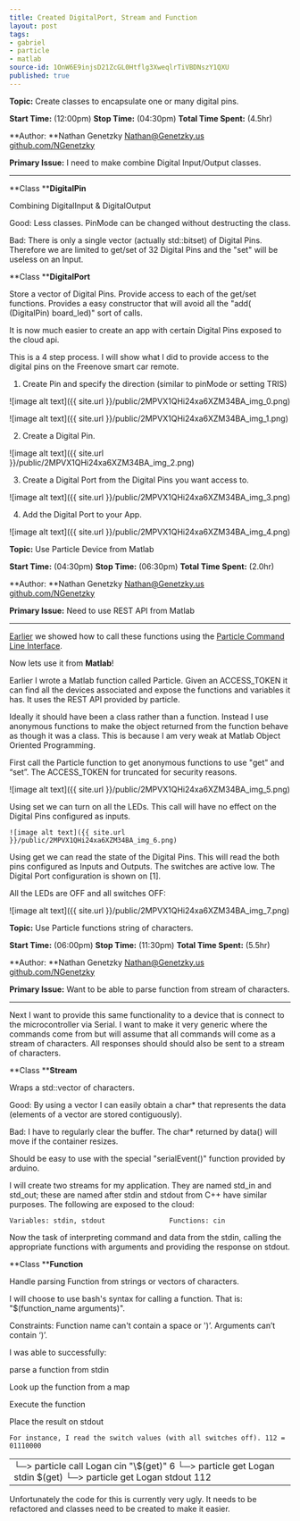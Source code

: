```yaml
---
title: Created DigitalPort, Stream and Function
layout: post
tags:
- gabriel
- particle
- matlab
source-id: 1OnW6E9injsD21ZcGL0Htflg3XweqlrTiVBDNszY1QXU
published: true
---
```

**Topic:** Create classes to encapsulate one or many digital pins.

**Start Time:** (12:00pm)	**Stop Time:** (04:30pm)	**Total Time Spent:** (4.5hr)

**Author: **Nathan Genetzky		[Nathan@Genetzky.us](mailto:Nathan@Genetzky.us)		[github.com/NGenetzky](https://github.com/NGenetzky)

**Primary Issue:** I need to make combine Digital Input/Output classes.

* * *


**Class ****DigitalPin**

Combining DigitalInput & DigitalOutput

Good: Less classes. PinMode can be changed without destructing the class.

Bad: There is only a single vector (actually std::bitset) of Digital Pins. Therefore we are limited to get/set of 32 Digital Pins and the "set" will be useless on an Input.

**Class ****DigitalPort**

Store a vector of Digital Pins. Provide access to each of the get/set functions. Provides a easy constructor that will avoid all the "add( (DigitalPin) board_led)" sort of calls.

It is now much easier to create an app with certain Digital Pins exposed to the cloud api.

This is a 4 step process. I will show what I did to provide access to the digital pins on the Freenove smart car remote.

1. Create Pin and specify the direction (similar to pinMode or setting TRIS)

![image alt text]({{ site.url }}/public/2MPVX1QHi24xa6XZM34BA_img_0.png)

![image alt text]({{ site.url }}/public/2MPVX1QHi24xa6XZM34BA_img_1.png)

2. Create a Digital Pin.

![image alt text]({{ site.url }}/public/2MPVX1QHi24xa6XZM34BA_img_2.png)

3. Create a Digital Port from the Digital Pins you want access to.

![image alt text]({{ site.url }}/public/2MPVX1QHi24xa6XZM34BA_img_3.png)

4. Add the Digital Port to your App.

![image alt text]({{ site.url }}/public/2MPVX1QHi24xa6XZM34BA_img_4.png)

**Topic:** Use Particle Device from Matlab

**Start Time:** (04:30pm)	**Stop Time:** (06:30pm)	**Total Time Spent:** (2.0hr)

**Author: **Nathan Genetzky		[Nathan@Genetzky.us](mailto:Nathan@Genetzky.us)		[github.com/NGenetzky](https://github.com/NGenetzky)

**Primary Issue:** Need to use REST API from Matlab

* * *


[Earlier](https://docs.google.com/document/d/1MfsHqb2PtRfqkllonqriMbOFVn3qAxwobkmKheZnfAQ/edit?usp=sharing) we showed how to call these functions using the [Particle Command Line Interface](https://github.com/spark/particle-cli).

Now lets use it from **Matlab**!

Earlier I wrote a Matlab function called Particle. Given an ACCESS_TOKEN it can find all the devices associated and expose the functions and variables it has. It uses the REST API provided by particle.

Ideally it should have been a class rather than a function. Instead I use anonymous functions to make the object returned from the function behave as though it was a class. This is because I am very weak at Matlab Object Oriented Programming.

First call the Particle function to get anonymous functions to use "get" and “set”. The ACCESS_TOKEN for truncated for security reasons.

![image alt text]({{ site.url }}/public/2MPVX1QHi24xa6XZM34BA_img_5.png)

Using set we can turn on all the LEDs. This call will have no effect on the Digital Pins configured as inputs.

	![image alt text]({{ site.url }}/public/2MPVX1QHi24xa6XZM34BA_img_6.png)

Using get we can read the state of the Digital Pins. This will read the both pins configured as Inputs and Outputs. The switches are active low. The Digital Port configuration is shown on [1].

All the LEDs are OFF and all switches OFF:

![image alt text]({{ site.url }}/public/2MPVX1QHi24xa6XZM34BA_img_7.png)

**Topic:** Use Particle functions string of characters.

**Start Time:** (06:00pm)	**Stop Time:** (11:30pm)	**Total Time Spent:** (5.5hr)

**Author: **Nathan Genetzky		[Nathan@Genetzky.us](mailto:Nathan@Genetzky.us)		[github.com/NGenetzky](https://github.com/NGenetzky)

**Primary Issue:** Want to be able to parse function from stream of characters.

* * *


Next I want to provide this same functionality to a device that is connect to the microcontroller via Serial. I want to make it very generic where the commands come from but will assume that all commands will come as a stream of characters. All responses should should also be sent to a stream of characters.

**Class ****Stream**

Wraps a std::vector of characters.

Good: By using a vector I can easily obtain a char* that represents the data (elements of a vector are stored contiguously).

Bad: I have to regularly clear the buffer. The char* returned by data() will move if the container resizes.

Should be easy to use with the special "serialEvent()" function provided by arduino.

I will create two streams for my application. They are named std_in and std_out; these are named after stdin and stdout from C++ have similar purposes. The following are exposed to the cloud:

	Variables: stdin, stdout				Functions: cin

Now the task of interpreting command and data from the stdin, calling the appropriate functions with arguments and providing the response on stdout.

**Class ****Function**

Handle parsing Function from strings or vectors of characters.

I will choose to use bash's syntax for calling a function. That is: "$(function_name arguments)".

Constraints: Function name can't contain a space or ')’. Arguments can’t contain ‘)’.

I was able to successfully:

parse a function from stdin

Look up the function from a map

Execute the function

Place the result on stdout

	

	For instance, I read the switch values (with all switches off). 112 = 01110000

<table>
  <tr>
    <td>└─> particle call Logan cin "\$(get)"
6
└─> particle get Logan stdin
$(get)
└─> particle get Logan stdout
112</td>
  </tr>
</table>


Unfortunately the code for this is currently very ugly. It needs to be refactored and classes need to be created to make it easier.

